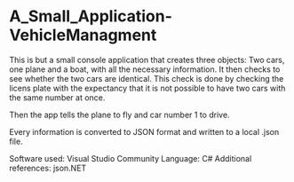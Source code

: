 # A_Small_Application-VehicleManagment

This is but a small console application that creates three objects: Two cars, one plane and a boat, with all the necessary information.
It then checks to see whether the two cars are identical. This check is done by checking the licens plate with the expectancy that it 
is not possible to have two cars with the same number at once.

Then the app tells the plane to fly and car number 1 to drive. 

Every information is converted to JSON format and written to a local .json file.

Software used: Visual Studio Community
Language: C# 
Additional references: json.NET

